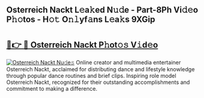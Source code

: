 ## Osterreich Nackt L𝚎a𝚔ed N𝚞𝚍e - Part-8Ph Vi𝚍𝚎o P𝚑𝚘tos - H𝚘𝚝 O𝚗𝚕yf𝚊ns L𝚎a𝚔s 9XGip

# <h2><a href="http://kf8yjz.oniu.top/?m=Osterreich+Nackt">🔗👉 🔴 Osterreich Nackt P𝚑ot𝚘𝚜 V𝚒d𝚎o</a></h2>

[![Osterreich Nackt Nu𝚍e𝚜](https://i.imgur.com/0qMVB7G.gif)](http://kf8yjz.oniu.top/?m=Osterreich+Nackt)
Online creator and multimedia entertainer Osterreich Nackt, acclaimed for distributing dance and lifestyle knowledge through popular dance routines and brief clips. Inspiring role model Osterreich Nackt, recognized for their outstanding accomplishments and commitment to making a difference.  
